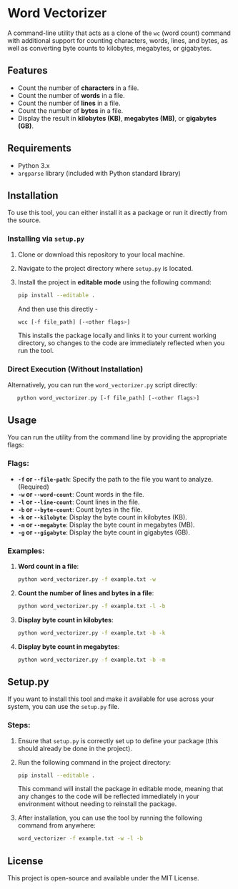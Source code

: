 
# Word Vectorizer

A command-line utility that acts as a clone of the `wc` (word count) command with additional support for counting characters, words, lines, and bytes, as well as converting byte counts to kilobytes, megabytes, or gigabytes.

## Features

- Count the number of **characters** in a file.
- Count the number of **words** in a file.
- Count the number of **lines** in a file.
- Count the number of **bytes** in a file.
- Display the result in **kilobytes (KB)**, **megabytes (MB)**, or **gigabytes (GB)**.

## Requirements

- Python 3.x
- `argparse` library (included with Python standard library)

## Installation

To use this tool, you can either install it as a package or run it directly from the source.

### **Installing via `setup.py`**

1. Clone or download this repository to your local machine.
2. Navigate to the project directory where `setup.py` is located.
3. Install the project in **editable mode** using the following command:

   ```bash
   pip install --editable .
   ```
   And then use this directly -
   ```bash
   wcc [-f file_path] [-<other flags>]
   ```
   This installs the package locally and links it to your current working directory, so changes to the code are immediately reflected when you run the tool.

### **Direct Execution (Without Installation)**

Alternatively, you can run the `word_vectorizer.py` script directly:
```bash
   python word_vectorizer.py [-f file_path] [-<other flags>]
```

## Usage

You can run the utility from the command line by providing the appropriate flags:

### **Flags:**

- **`-f` or `--file-path`**: Specify the path to the file you want to analyze. (Required)
- **`-w` or `--word-count`**: Count words in the file.
- **`-l` or `--line-count`**: Count lines in the file.
- **`-b` or `--byte-count`**: Count bytes in the file.
- **`-k` or `--kilobyte`**: Display the byte count in kilobytes (KB).
- **`-m` or `--megabyte`**: Display the byte count in megabytes (MB).
- **`-g` or `--gigabyte`**: Display the byte count in gigabytes (GB).

### **Examples:**

1. **Word count in a file**:
   ```bash
   python word_vectorizer.py -f example.txt -w
   ```

2. **Count the number of lines and bytes in a file**:
   ```bash
   python word_vectorizer.py -f example.txt -l -b
   ```

3. **Display byte count in kilobytes**:
   ```bash
   python word_vectorizer.py -f example.txt -b -k
   ```

4. **Display byte count in megabytes**:
   ```bash
   python word_vectorizer.py -f example.txt -b -m
   ```

## Setup.py

If you want to install this tool and make it available for use across your system, you can use the `setup.py` file. 

### **Steps:**

1. Ensure that `setup.py` is correctly set up to define your package (this should already be done in the project).
2. Run the following command in the project directory:

   ```bash
   pip install --editable .
   ```

   This command will install the package in editable mode, meaning that any changes to the code will be reflected immediately in your environment without needing to reinstall the package.

3. After installation, you can use the tool by running the following command from anywhere:

   ```bash
   word_vectorizer -f example.txt -w -l -b
   ```

## License

This project is open-source and available under the MIT License.
